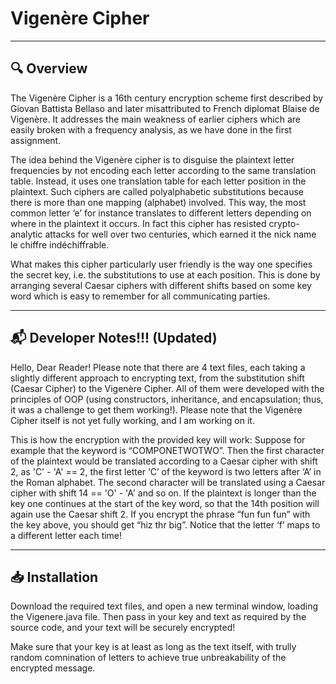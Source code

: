 # Vigenère Cipher

---

## 🔍 Overview

The Vigenère Cipher is a 16th century encryption scheme first described by Giovan Battista Bellaso and later misattributed to French diplomat Blaise de Vigenère. It addresses the main weakness of earlier ciphers which are easily broken with a frequency analysis, as we have done in the first assignment.

The idea behind the Vigenère cipher is to disguise the plaintext letter frequencies by not encoding each letter according to the same translation table. Instead, it uses one translation table for each letter position in the plaintext. Such ciphers are called polyalphabetic substitutions because there is more than one mapping (alphabet) involved. This way, the most common letter ‘e’ for instance translates to different letters depending on where in the plaintext it occurs. In fact this cipher has resisted crypto-analytic attacks for well over two centuries, which earned it the nick name le chiffre indéchiffrable.

What makes this cipher particularly user friendly is the way one specifies the secret key, i.e. the substitutions to use at each position. This is done by arranging several Caesar ciphers with different shifts based on some key word which is easy to remember for all communicating parties.


---

## 📬 Developer Notes!!! (Updated)

Hello, Dear Reader! Please note that there are 4 text files, each taking a slightly different approach to encrypting text, from the substitution shift (Caesar Cipher) to the Vigenère Cipher. 
All of them were developed with the principles of OOP (using constructors, inheritance, and encapsulation; thus, it was a challenge to get them working!). Please note that the Vigenère Cipher itself is not yet fully working, and I am working on it. 

This is how the encryption with the provided key will work: 
Suppose for example that the keyword is “COMPONETWOTWO”. Then the first character of the plaintext would be translated according to a Caesar cipher with shift 2, as 'C' - 'A' == 2, the first letter ‘C’ of the keyword is two letters after ‘A’ in the Roman alphabet. The second character will be translated using a Caesar cipher with shift 14 == 'O' - 'A' and so on. If the plaintext is longer than the key one continues at the start of the key word, so that the 14th position will again use the Caesar shift 2. If you encrypt the phrase “fun fun fun” with the key above, you should get “hiz thr big”. Notice that the letter ‘f’ maps to a different letter each time!

---

## 📥 Installation
Download the required text files, and open a new terminal window, loading the Vigenere.java file. Then pass in your key and text as required by the source code, and your text will be securely encrypted! 

Make sure that your key is at least as long as the text itself, with trully random comnination of letters to achieve true unbreakability of the encrypted message. 




